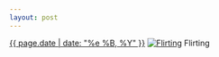 ```yaml
---
layout: post
---
```


<p>
  <time><a href="/388">{{ page.date | date: "%e %B, %Y" }}</a></time>
  <a href="/388"><img src="{{ site.assets_url }}/388-640.jpg" srcset="{{ site.assets_url }}/388-1280.jpg 1280w, {{ site.assets_url }}/388-960.jpg 960w, {{ site.assets_url }}/388-640.jpg 640w, {{ site.assets_url }}/388-320.jpg 320w" sizes="(min-width: 700px) 50vw, calc(100vw - 2rem)" alt="Flirting" /></a>
  <span>Flirting</span>
</p>
